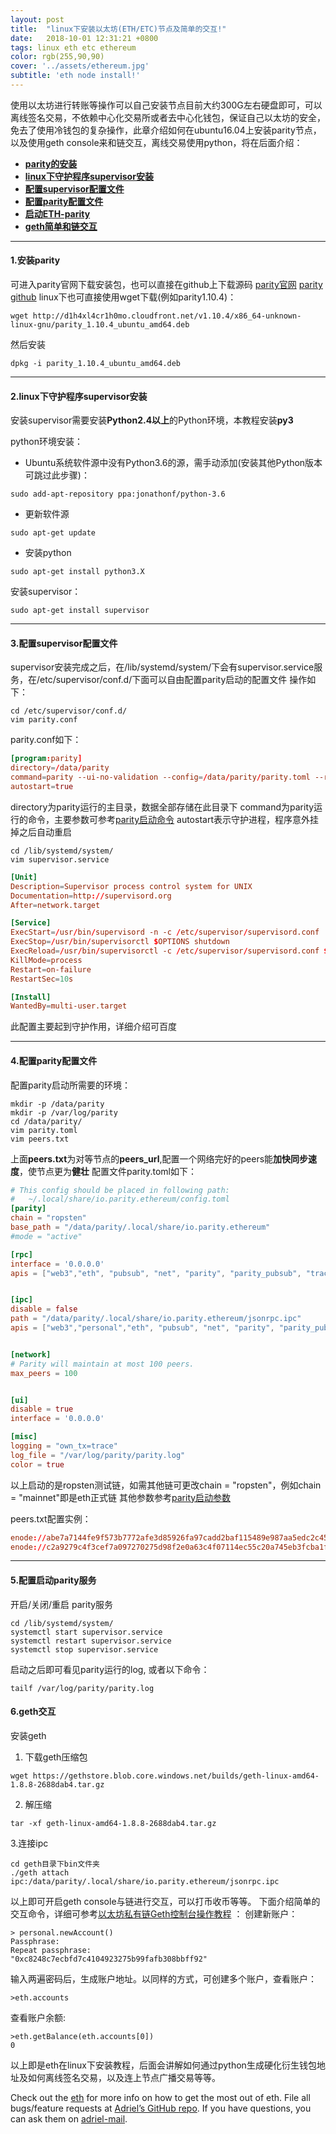 ```yaml
---
layout: post
title:  "linux下安装以太坊(ETH/ETC)节点及简单的交互!"
date:   2018-10-01 12:31:21 +0800
tags: linux eth etc ethereum
color: rgb(255,90,90)
cover: '../assets/ethereum.jpg'
subtitle: 'eth node install!'
---
```

使用以太坊进行转账等操作可以自己安装节点目前大约300G左右硬盘即可，可以离线签名交易，不依赖中心化交易所或者去中心化钱包，保证自己以太坊的安全，免去了使用冷钱包的复杂操作，此章介绍如何在ubuntu16.04上安装parity节点，以及使用geth console来和链交互，离线交易使用python，将在后面介绍：

- [**parity的安装**](安装parity)
- [**linux下守护程序supervisor安装**](linux下守护程序supervisor安装)
- [**配置supervisor配置文件**](配置supervisor配置文件)
- [**配置parity配置文件**](配置parity配置文件)
- [**启动ETH-parity**](配置启动parity服务)
- [**geth简单和链交互**](geth交互)

----
#### 1.安装parity
可进入parity官网下载安装包，也可以直接在github上下载源码
[parity官网](https://www.parity.io/ )
[parity github](https://github.com/paritytech/parity)
linux下也可直接使用wget下载(例如parity1.10.4)：
```shell
wget http://d1h4xl4cr1h0mo.cloudfront.net/v1.10.4/x86_64-unknown-linux-gnu/parity_1.10.4_ubuntu_amd64.deb
```
然后安装
```shell
dpkg -i parity_1.10.4_ubuntu_amd64.deb
```
----
#### 2.linux下守护程序supervisor安装
安装supervisor需要安装**Python2.4以上**的Python环境，本教程安装**py3**

python环境安装：

- Ubuntu系统软件源中没有Python3.6的源，需手动添加(安装其他Python版本可跳过此步骤)：
```shell
sudo add-apt-repository ppa:jonathonf/python-3.6
```
- 更新软件源
```shell
sudo apt-get update
```
- 安装python
```shell
sudo apt-get install python3.X
```

安装supervisor：
```shell
sudo apt-get install supervisor
```
----

#### 3.配置supervisor配置文件
supervisor安装完成之后，在/lib/systemd/system/下会有supervisor.service服务，在/etc/supervisor/conf.d/下面可以自由配置parity启动的配置文件
操作如下：
```shell
cd /etc/supervisor/conf.d/
vim parity.conf
```
parity.conf如下：
```conf
[program:parity]
directory=/data/parity
command=parity --ui-no-validation --config=/data/parity/parity.toml --reserved-peers=/data/parity/peers.txt --jsonrpc-threads=14
autostart=true
```
directory为parity运行的主目录，数据全部存储在此目录下
command为parity运行的命令，主要参数可参考[parity启动命令](https://wiki.parity.io/Configuring-Parity-Ethereum)
autostart表示守护进程，程序意外挂掉之后自动重启

```shell
cd /lib/systemd/system/
vim supervisor.service
```
```conf
[Unit]                                                                                           
Description=Supervisor process control system for UNIX                                           
Documentation=http://supervisord.org
After=network.target

[Service]
ExecStart=/usr/bin/supervisord -n -c /etc/supervisor/supervisord.conf
ExecStop=/usr/bin/supervisorctl $OPTIONS shutdown
ExecReload=/usr/bin/supervisorctl -c /etc/supervisor/supervisord.conf $OPTIONS reload
KillMode=process
Restart=on-failure
RestartSec=10s

[Install]
WantedBy=multi-user.target
```
此配置主要起到守护作用，详细介绍可百度

----

#### 4.配置parity配置文件
配置parity启动所需要的环境：
```shell
mkdir -p /data/parity
mkdir -p /var/log/parity
cd /data/parity/
vim parity.toml
vim peers.txt
```
上面**peers.txt**为对等节点的**peers_url**,配置一个网络完好的peers能**加快同步速度**，使节点更为**健壮**
配置文件parity.toml如下：
```toml
# This config should be placed in following path:
#   ~/.local/share/io.parity.ethereum/config.toml
[parity]
chain = "ropsten"
base_path = "/data/parity/.local/share/io.parity.ethereum"
#mode = "active"

[rpc]
interface = '0.0.0.0'
apis = ["web3","eth", "pubsub", "net", "parity", "parity_pubsub", "traces", "rpc","personal"]


[ipc]
disable = false
path = "/data/parity/.local/share/io.parity.ethereum/jsonrpc.ipc"
apis = ["web3","personal","eth", "pubsub", "net", "parity", "parity_pubsub", "parity_accounts", "traces", "rpc"]


[network]
# Parity will maintain at most 100 peers.
max_peers = 100


[ui]
disable = true
interface = '0.0.0.0'

[misc]
logging = "own_tx=trace"
log_file = "/var/log/parity/parity.log"
color = true
```
以上启动的是ropsten测试链，如需其他链可更改chain = "ropsten"，例如chain = "mainnet"即是eth正式链
其他参数参考[parity启动参数](https://wiki.parity.io/Configuring-Parity-Ethereum)

peers.txt配置实例：
```toml
enode://abe7a7144fe9f573b7772afe3d85926fa97cadd2baf115489e987aa5edc2c4569bf0b5e0b78018d42f8da503f5311912475cd12b4e4e2aaa2e8c548f8a6a08d3@18.196.168.151:30303
enode://c2a9279c4f3cef7a097270275d98f2e0a63c4f07114ec55c20a745eb3fcba1f6d0a583ee6cc367513148dbfcbc39d789861c4d57b773e993a9805db7005683be@172.31.46.189:30303
```
----

#### 5.配置启动parity服务
开启/关闭/重启 parity服务
```shell
cd /lib/systemd/system/
systemctl start supervisor.service
systemctl restart supervisor.service
systemctl stop supervisor.service
```
启动之后即可看见parity运行的log, 或者以下命令：
```shell
tailf /var/log/parity/parity.log
```

#### 6.geth交互
安装geth

1. 下载geth压缩包
```shell
wget https://gethstore.blob.core.windows.net/builds/geth-linux-amd64-1.8.8-2688dab4.tar.gz
```

2. 解压缩
```shell
tar -xf geth-linux-amd64-1.8.8-2688dab4.tar.gz
```

3.连接ipc
```shell
cd geth目录下bin文件夹
./geth attach ipc:/data/parity/.local/share/io.parity.ethereum/jsonrpc.ipc
```
以上即可开启geth console与链进行交互，可以打币收币等等。
下面介绍简单的交互命令，详细可参考[以太坊私有链Geth控制台操作教程](https://www.jianshu.com/p/9fa31e4cdf4d) ：
创建新账户：
```shell
> personal.newAccount()
Passphrase:
Repeat passphrase:
"0xc8248c7ecbfd7c4104923275b99fafb308bbff92"
```
输入两遍密码后，生成账户地址。以同样的方式，可创建多个账户，查看账户：
```shell
>eth.accounts
```
查看账户余额:
```shell
>eth.getBalance(eth.accounts[0])
0
```
以上即是eth在linux下安装教程，后面会讲解如何通过python生成硬化衍生钱包地址及如何离线签名交易，以及连上节点广播交易等等。

Check out the [eth][eth] for more info on how to get the most out of eth. File all bugs/feature requests at [Adriel’s GitHub repo][adriel-gh]. If you have questions, you can ask them on [adriel-mail][adriel-mail].

[eth]: https://etherscan.io/
[adriel-gh]:   https://github.com/adrielliu
[adriel-mail]: adriel.liu@aliyun.com
